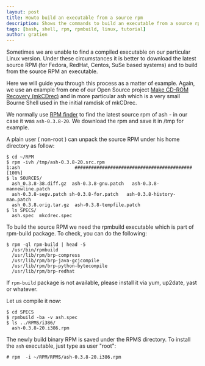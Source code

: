 ```yaml
---
layout: post
title: Howto build an executable from a source rpm
description: Shows the commands to build an executable from a source rpm
tags: [bash, shell, rpm, rpmbuild, linux, tutorial]
author: gratien
---
```


Sometimes we are unable to find a compiled executable on our particular Linux version. Under these circumstances it is better to download the latest source RPM (for Fedora, RedHat, Centos, SuSe based systems) and to build from the source RPM an executable.

Here we will guide you through this process as a matter of example. Again, we use an example from one of our Open Source project [Make CD-ROM Recovery (mkCDrec)](http://mkcdrec.sourceforge.net) and in more particular ash which is a very small Bourne Shell used in the initial ramdisk of mkCDrec.

We normally use [RPM finder](http://rpmfind.net/) to find the latest source rpm of ash -  in our case it was `ash-0.3.8-20`. We download the rpm and save it in /tmp for example.

A plain user ( non-root ) can unpack the source RPM under his home directory as follow:

    $ cd ~/RPM
    $ rpm -ivh /tmp/ash-0.3.8-20.src.rpm
    1:ash                    ########################################### [100%]
    $ ls SOURCES/
      ash_0.3.8-38.diff.gz  ash-0.3.8-gnu.patch   ash-0.3.8-mannewline.patch
      ash-0.3.8-segv.patch sh-0.3.8-for.patch   ash-0.3.8-history-man.patch
      ash_0.3.8.orig.tar.gz  ash-0.3.8-tempfile.patch
    $ ls SPECS/
      ash.spec  mkcdrec.spec

To build the source RPM we need the rpmbuild executable which is part of rpm-build package.
To check, you can do the following:

    $ rpm -ql rpm-build | head -5
      /usr/bin/rpmbuild
      /usr/lib/rpm/brp-compress
      /usr/lib/rpm/brp-java-gcjcompile
      /usr/lib/rpm/brp-python-bytecompile
      /usr/lib/rpm/brp-redhat

If `rpm-build` package is not available, please install it via yum, up2date, yast or whatever.

Let us compile it now:

    $ cd SPECS
    $ rpmbuild -ba -v ash.spec
    $ ls ../RPMS/i386/
      ash-0.3.8-20.i386.rpm

The newly build binary RPM is saved under the RPMS directory. To install the `ash` executable, just type as user "root":

    # rpm  -i ~/RPM/RPMS/ash-0.3.8-20.i386.rpm



